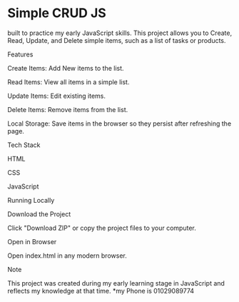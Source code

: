 # Simple CRUD JS

built to practice my early JavaScript skills. This project allows you to Create, Read, Update, and Delete simple items, such as a list of tasks or products.

Features

Create Items: Add New items to the list.

Read Items: View all items in a simple list.

Update Items: Edit existing items.

Delete Items: Remove items from the list.

Local Storage: Save items in the browser so they persist after refreshing the page.

Tech Stack

HTML

CSS

JavaScript

Running Locally

Download the Project

Click "Download ZIP" or copy the project files to your computer.

Open in Browser

Open index.html in any modern browser.

Note

This project was created during my early learning stage in JavaScript and reflects my knowledge at that time.
*my Phone is 01029089774

